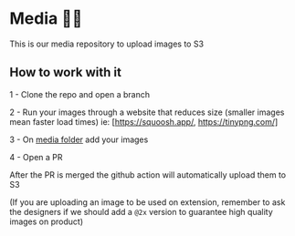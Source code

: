 # Media 🏄‍♂️

This is our media repository to upload images to S3

## How to work with it

1 - Clone the repo and open a branch

2 - Run your images through a website that reduces size (smaller images mean faster load times) ie: [https://squoosh.app/, https://tinypng.com/]

3 - On [media folder](/media) add your images

4 - Open a PR

After the PR is merged the github action will automatically upload them to S3

(If you are uploading an image to be used on extension, remember to ask the designers if we should add a `@2x` version to guarantee high quality images on product)
